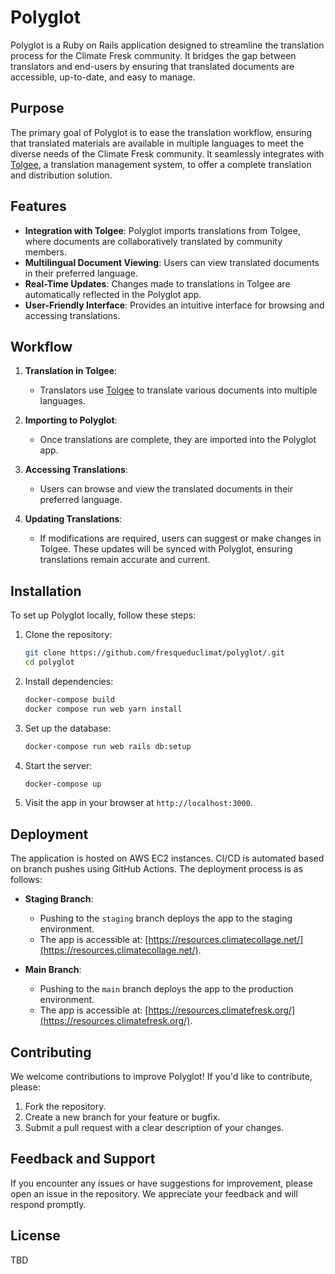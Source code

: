 # Polyglot

Polyglot is a Ruby on Rails application designed to streamline the translation process for the Climate Fresk community. It bridges the gap between translators and end-users by ensuring that translated documents are accessible, up-to-date, and easy to manage.

## Purpose

The primary goal of Polyglot is to ease the translation workflow, ensuring that translated materials are available in multiple languages to meet the diverse needs of the Climate Fresk community. It seamlessly integrates with [Tolgee](https://translate.climatefresk.org), a translation management system, to offer a complete translation and distribution solution.

## Features

- **Integration with Tolgee**: Polyglot imports translations from Tolgee, where documents are collaboratively translated by community members.
- **Multilingual Document Viewing**: Users can view translated documents in their preferred language.
- **Real-Time Updates**: Changes made to translations in Tolgee are automatically reflected in the Polyglot app.
- **User-Friendly Interface**: Provides an intuitive interface for browsing and accessing translations.

## Workflow

1. **Translation in Tolgee**:
    - Translators use [Tolgee](https://translate.climatefresk.org) to translate various documents into multiple languages.

2. **Importing to Polyglot**:
    - Once translations are complete, they are imported into the Polyglot app.

3. **Accessing Translations**:
    - Users can browse and view the translated documents in their preferred language.

4. **Updating Translations**:
    - If modifications are required, users can suggest or make changes in Tolgee. These updates will be synced with Polyglot, ensuring translations remain accurate and current.

## Installation

To set up Polyglot locally, follow these steps:

1. Clone the repository:
   ```bash
   git clone https://github.com/fresqueduclimat/polyglot/.git
   cd polyglot
   ```

2. Install dependencies:
   ```bash
   docker-compose build
   docker compose run web yarn install
   ```

3. Set up the database:
   ```bash
   docker-compose run web rails db:setup
   ```

4. Start the server:
   ```bash
   docker-compose up
   ```

5. Visit the app in your browser at `http://localhost:3000`.

## Deployment

The application is hosted on AWS EC2 instances. CI/CD is automated based on branch pushes using GitHub Actions. The deployment process is as follows:

- **Staging Branch**:
  - Pushing to the `staging` branch deploys the app to the staging environment.
  - The app is accessible at: [https://resources.climatecollage.net/](https://resources.climatecollage.net/).

- **Main Branch**:
  - Pushing to the `main` branch deploys the app to the production environment.
  - The app is accessible at: [https://resources.climatefresk.org/](https://resources.climatefresk.org/).

## Contributing

We welcome contributions to improve Polyglot! If you'd like to contribute, please:

1. Fork the repository.
2. Create a new branch for your feature or bugfix.
3. Submit a pull request with a clear description of your changes.

## Feedback and Support

If you encounter any issues or have suggestions for improvement, please open an issue in the repository. We appreciate your feedback and will respond promptly.

## License

TBD
